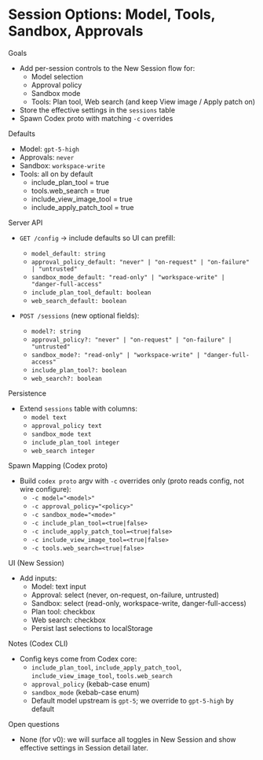 # Session Options: Model, Tools, Sandbox, Approvals

Goals

- Add per-session controls to the New Session flow for:
  - Model selection
  - Approval policy
  - Sandbox mode
  - Tools: Plan tool, Web search (and keep View image / Apply patch on)
- Store the effective settings in the `sessions` table
- Spawn Codex proto with matching `-c` overrides

Defaults

- Model: `gpt-5-high`
- Approvals: `never`
- Sandbox: `workspace-write`
- Tools: all on by default
  - include_plan_tool = true
  - tools.web_search = true
  - include_view_image_tool = true
  - include_apply_patch_tool = true

Server API

- `GET /config` → include defaults so UI can prefill:
  - `model_default: string`
  - `approval_policy_default: "never" | "on-request" | "on-failure" | "untrusted"`
  - `sandbox_mode_default: "read-only" | "workspace-write" | "danger-full-access"`
  - `include_plan_tool_default: boolean`
  - `web_search_default: boolean`

- `POST /sessions` (new optional fields):
  - `model?: string`
  - `approval_policy?: "never" | "on-request" | "on-failure" | "untrusted"`
  - `sandbox_mode?: "read-only" | "workspace-write" | "danger-full-access"`
  - `include_plan_tool?: boolean`
  - `web_search?: boolean`

Persistence

- Extend `sessions` table with columns:
  - `model text`
  - `approval_policy text`
  - `sandbox_mode text`
  - `include_plan_tool integer`
  - `web_search integer`

Spawn Mapping (Codex proto)

- Build `codex proto` argv with `-c` overrides only (proto reads config, not wire configure):
  - `-c model="<model>"`
  - `-c approval_policy="<policy>"`
  - `-c sandbox_mode="<mode>"`
  - `-c include_plan_tool=<true|false>`
  - `-c include_apply_patch_tool=<true|false>`
  - `-c include_view_image_tool=<true|false>`
  - `-c tools.web_search=<true|false>`

UI (New Session)

- Add inputs:
  - Model: text input
  - Approval: select (never, on-request, on-failure, untrusted)
  - Sandbox: select (read-only, workspace-write, danger-full-access)
  - Plan tool: checkbox
  - Web search: checkbox
  - Persist last selections to localStorage

Notes (Codex CLI)

- Config keys come from Codex core:
  - `include_plan_tool`, `include_apply_patch_tool`, `include_view_image_tool`, `tools.web_search`
  - `approval_policy` (kebab-case enum)
  - `sandbox_mode` (kebab-case enum)
  - Default model upstream is `gpt-5`; we override to `gpt-5-high` by default

Open questions

- None (for v0): we will surface all toggles in New Session and show effective settings in Session detail later.

